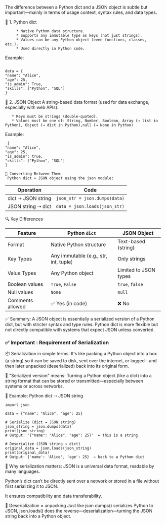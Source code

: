 
The difference between a Python dict and a JSON object is subtle but important—mainly in terms of usage context, syntax rules, and data types.  

🔹 1. Python dict  

         * Native Python data structure.
         * Supports any immutable type as keys (not just strings).
         * Values can be any Python object (even functions, classes, etc.).
         * Used directly in Python code.

Example:

 ```

data = {
"name": "Alice",
"age": 25,
"is_admin": True,
"skills": ["Python", "SQL"]
}

```



🔹 2. JSON Object
A string-based data format (used for data exchange, especially with web APIs).

       * Keys must be strings (double-quoted).
       * Values must be one of: String, Number, Boolean, Array (→ list in Python), Object (→ dict in Python),null (→ None in Python)

Example:
```
 {
"name": "Alice",
"age": 25,
"is_admin": true,
"skills": ["Python", "SQL"]
}
```

    🔄 Converting Between Them
     Python dict ⬌ JSON object using the json module:


| Operation                  | Code                             |
|---------------------------|----------------------------------|
| dict ➝ JSON string        | `json_str = json.dumps(data)`   |
| JSON string ➝ dict        | `data = json.loads(json_str)`   |

🔍 Key Differences

| Feature              | Python `dict`                         | JSON Object                          |
|----------------------|----------------------------------------|---------------------------------------|
| Format               | Native Python structure                | Text-based (string)                   |
| Key Types            | Any immutable (e.g., str, int, tuple)  | Only strings                          |
| Value Types          | Any Python object                     | Limited to JSON types                 |
| Boolean values       | `True`, `False`                       | `true`, `false`                       |
| Null values          | `None`                                | `null`                                |
| Comments allowed     | ✅ Yes (in code)                      | ❌ No                                 |


✅ Summary:
A JSON object is essentially a serialized version of a Python dict, but with stricter syntax and type rules.
Python dict is more flexible but not directly compatible with systems that expect JSON unless converted.

### :white_check_mark: Important : Requirement of Serialization

📦 Serialization in simple terms:
It's like packing a Python object into a box (a string) so it can be saved to disk, sent over the internet, or logged—and then later unpacked (deserialized) back into its original form.

🔄 "Serialized version" means:
Turning a Python object (like a dict) into a string format that can be stored or transmitted—especially between systems or across networks.

📘 Example: Python dict ➝ JSON string
```
import json

data = {"name": "Alice", "age": 25}

# Serialize (dict → JSON string)
json_string = json.dumps(data)
print(json_string)
# Output: '{"name": "Alice", "age": 25}'  ← this is a string

# Deserialize (JSON string → dict)
original_data = json.loads(json_string)
print(original_data)
# Output: {'name': 'Alice', 'age': 25}  ← back to a Python dict
```

🧠 Why serialization matters:
JSON is a universal data format, readable by many languages.

Python’s dict can’t be directly sent over a network or stored in a file without first serializing it to JSON.

It ensures compatibility and data transferability.

🔁 Deserialization = unpacking
Just like json.dumps() serializes Python to JSON, json.loads() does the reverse—deserialization—turning the JSON string back into a Python object.
